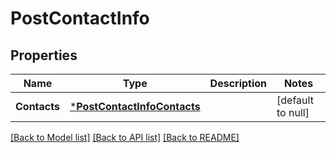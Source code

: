 # PostContactInfo

## Properties
Name | Type | Description | Notes
------------ | ------------- | ------------- | -------------
**Contacts** | [***PostContactInfoContacts**](postContactInfo_contacts.md) |  | [default to null]

[[Back to Model list]](../README.md#documentation-for-models) [[Back to API list]](../README.md#documentation-for-api-endpoints) [[Back to README]](../README.md)

